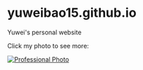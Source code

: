 # yuweibao15.github.io
Yuwei's personal website

Click my photo to see more:

[![Professional Photo](https://static.wixstatic.com/media/2d7a06_a310ebf57f994143bb8ad308a01e389b~mv2.jpg/v1/fill/w_1416,h_984,al_c,q_85,usm_0.66_1.00_0.01,enc_auto/Professional%20Pic_edited.jpg)](https://yuweibao15.wixsite.com/mysite)
